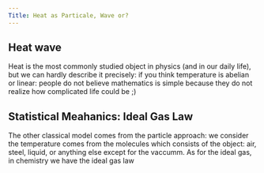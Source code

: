 ```yaml
---
Title: Heat as Particale, Wave or?
---
```

<link rel="stylesheet" href="https://cdn.jsdelivr.net/npm/katex@0.15.1/dist/katex.min.css" integrity="sha384-R4558gYOUz8mP9YWpZJjofhk+zx0AS11p36HnD2ZKj/6JR5z27gSSULCNHIRReVs" crossorigin="anonymous">
<script defer src="https://cdn.jsdelivr.net/npm/katex@0.15.1/dist/katex.min.js" integrity="sha384-z1fJDqw8ZApjGO3/unPWUPsIymfsJmyrDVWC8Tv/a1HeOtGmkwNd/7xUS0Xcnvsx" crossorigin="anonymous"></script>
<script defer src="https://cdn.jsdelivr.net/npm/katex@0.15.1/dist/contrib/auto-render.min.js" integrity="sha384-+XBljXPPiv+OzfbB3cVmLHf4hdUFHlWNZN5spNQ7rmHTXpd7WvJum6fIACpNNfIR" crossorigin="anonymous"
    onload="renderMathInElement(document.body);"></script>
    
## Heat wave 
Heat is the most commonly studied object in physics (and in our daily life), but we can hardly describe it precisely: if you think temperature is abelian or linear: people do not believe mathematics is simple because they do not realize how complicated life could be ;)



## Statistical Meahanics: Ideal Gas Law
The other classical model comes from the particle approach: we consider the temperature comes from the molecules which consists of the object: air, steel, liquid, or anything else except for the vaccumm. As for the ideal gas, in chemistry we have the ideal gas law

